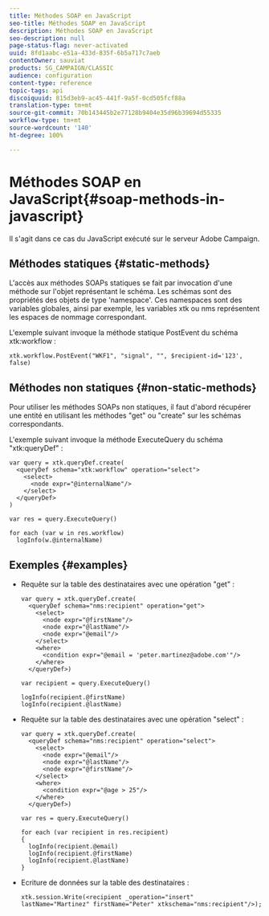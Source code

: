 ```yaml
---
title: Méthodes SOAP en JavaScript
seo-title: Méthodes SOAP en JavaScript
description: Méthodes SOAP en JavaScript
seo-description: null
page-status-flag: never-activated
uuid: 8fd1aabc-e51a-433d-835f-6b5a717c7aeb
contentOwner: sauviat
products: SG_CAMPAIGN/CLASSIC
audience: configuration
content-type: reference
topic-tags: api
discoiquuid: 815d3eb9-ac45-441f-9a5f-0cd505fcf88a
translation-type: tm+mt
source-git-commit: 70b143445b2e77128b9404e35d96b39694d55335
workflow-type: tm+mt
source-wordcount: '140'
ht-degree: 100%

---
```



# Méthodes SOAP en JavaScript{#soap-methods-in-javascript}

Il s&#39;agit dans ce cas du JavaScript exécuté sur le serveur Adobe Campaign.

## Méthodes statiques {#static-methods}

L&#39;accès aux méthodes SOAPs statiques se fait par invocation d&#39;une méthode sur l&#39;objet représentant le schéma. Les schémas sont des propriétés des objets de type &#39;namespace&#39;. Ces namespaces sont des variables globales, ainsi par exemple, les variables xtk ou nms représentent les espaces de nommage correspondant.

L&#39;exemple suivant invoque la méthode statique PostEvent du schéma xtk:workflow :

```
xtk.workflow.PostEvent("WKF1", "signal", "", $recipient-id='123', false) 
```

## Méthodes non statiques {#non-static-methods}

Pour utiliser les méthodes SOAPs non statiques, il faut d&#39;abord récupérer une entité en utilisant les méthodes &quot;get&quot; ou &quot;create&quot; sur les schémas correspondants.

L&#39;exemple suivant invoque la méthode ExecuteQuery du schéma &quot;xtk:queryDef&quot; :

```
var query = xtk.queryDef.create(
  <queryDef schema="xtk:workflow" operation="select">
    <select>
      <node expr="@internalName"/>
    </select>
  </queryDef>
)

var res = query.ExecuteQuery()

for each (var w in res.workflow) 
  logInfo(w.@internalName)
```

## Exemples   {#examples}

* Requête sur la table des destinataires avec une opération &quot;get&quot; :

   ```
   var query = xtk.queryDef.create(  
     <queryDef schema="nms:recipient" operation="get">    
       <select>      
         <node expr="@firstName"/>      
         <node expr="@lastName"/>      
         <node expr="@email"/>    
       </select>    
       <where>      
         <condition expr="@email = 'peter.martinez@adobe.com'"/>    
       </where>  
     </queryDef>)
   
   var recipient = query.ExecuteQuery()
   
   logInfo(recipient.@firstName)
   logInfo(recipient.@lastName)
   ```

* Requête sur la table des destinataires avec une opération &quot;select&quot; :

   ```
   var query = xtk.queryDef.create(  
     <queryDef schema="nms:recipient" operation="select">    
       <select>      
         <node expr="@email"/>      
         <node expr="@lastName"/>      
         <node expr="@firstName"/>    
       </select>    
       <where>      
         <condition expr="@age > 25"/>    
       </where>    
     </queryDef>)
   
   var res = query.ExecuteQuery()
   
   for each (var recipient in res.recipient) 
   {  
     logInfo(recipient.@email)  
     logInfo(recipient.@firstName)  
     logInfo(recipient.@lastName)
   }
   ```

* Ecriture de données sur la table des destinataires :

   ```
   xtk.session.Write(<recipient _operation="insert" lastName="Martinez" firstName="Peter" xtkschema="nms:recipient"/>);
   ```

